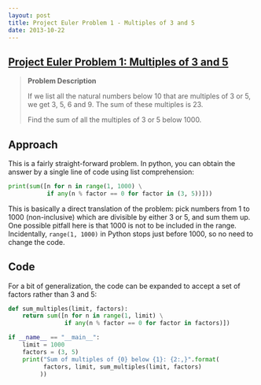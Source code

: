 ```yaml
---
layout: post
title: Project Euler Problem 1 - Multiples of 3 and 5
date: 2013-10-22
---
```


## **[Project Euler Problem 1: Multiples of 3 and 5](https://projecteuler.net/problem=1)**
> **Problem Description**
> 
> If we list all the natural numbers below 10 that are multiples of 3 or 5, we get 3, 5, 6 and 9. The sum of these multiples is 23.
>
> Find the sum of all the multiples of 3 or 5 below 1000.

## **Approach**

This is a fairly straight-forward problem. In python, you can obtain the answer by a single line of code using list comprehension:

```python
print(sum([n for n in range(1, 1000) \
           if any(n % factor == 0 for factor in (3, 5))]))
```

This is basically a direct translation of the problem: pick numbers from 1 to 1000 (non-inclusive) which are divisible by either 3 or 5, and sum them up. One possible pitfall here is that 1000 is not to be included in the range. Incidentally, `range(1, 1000)` in Python stops just before 1000, so no need to change the code.

## **Code**

For a bit of generalization, the code can be expanded to accept a set of factors rather than 3 and 5:

```python
def sum_multiples(limit, factors):
    return sum([n for n in range(1, limit) \
                if any(n % factor == 0 for factor in factors)])

if __name__ == "__main__":
    limit = 1000
    factors = (3, 5)
    print("Sum of multiples of {0} below {1}: {2:,}".format(
          factors, limit, sum_multiples(limit, factors)
         ))
```
